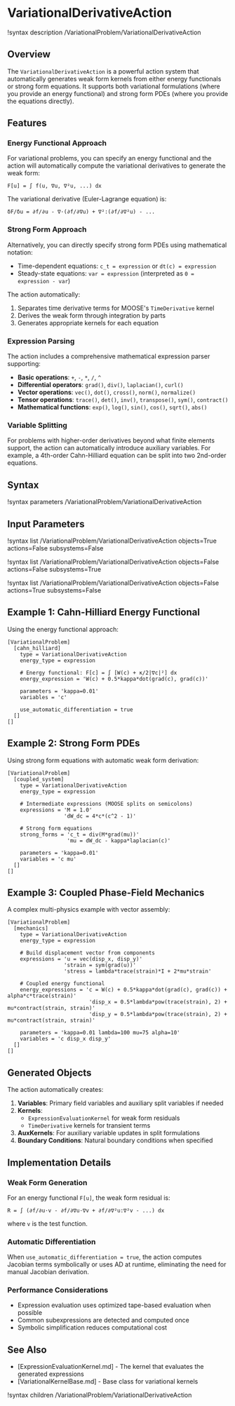 # VariationalDerivativeAction

!syntax description /VariationalProblem/VariationalDerivativeAction

## Overview

The `VariationalDerivativeAction` is a powerful action system that automatically generates weak form kernels from either energy functionals or strong form equations. It supports both variational formulations (where you provide an energy functional) and strong form PDEs (where you provide the equations directly).

## Features

### Energy Functional Approach

For variational problems, you can specify an energy functional and the action will automatically compute the variational derivatives to generate the weak form:

```
F[u] = ∫ f(u, ∇u, ∇²u, ...) dx
```

The variational derivative (Euler-Lagrange equation) is:

```
δF/δu = ∂f/∂u - ∇·(∂f/∂∇u) + ∇²:(∂f/∂∇²u) - ...
```

### Strong Form Approach

Alternatively, you can directly specify strong form PDEs using mathematical notation:

- Time-dependent equations: `c_t = expression` or `dt(c) = expression`
- Steady-state equations: `var = expression` (interpreted as `0 = expression - var`)

The action automatically:
1. Separates time derivative terms for MOOSE's `TimeDerivative` kernel
2. Derives the weak form through integration by parts
3. Generates appropriate kernels for each equation

### Expression Parsing

The action includes a comprehensive mathematical expression parser supporting:

- **Basic operations**: `+`, `-`, `*`, `/`, `^`
- **Differential operators**: `grad()`, `div()`, `laplacian()`, `curl()`
- **Vector operations**: `vec()`, `dot()`, `cross()`, `norm()`, `normalize()`
- **Tensor operations**: `trace()`, `det()`, `inv()`, `transpose()`, `sym()`, `contract()`
- **Mathematical functions**: `exp()`, `log()`, `sin()`, `cos()`, `sqrt()`, `abs()`

### Variable Splitting

For problems with higher-order derivatives beyond what finite elements support, the action can automatically introduce auxiliary variables. For example, a 4th-order Cahn-Hilliard equation can be split into two 2nd-order equations.

## Syntax

!syntax parameters /VariationalProblem/VariationalDerivativeAction

## Input Parameters

!syntax list /VariationalProblem/VariationalDerivativeAction objects=True actions=False subsystems=False

!syntax list /VariationalProblem/VariationalDerivativeAction objects=False actions=False subsystems=True

!syntax list /VariationalProblem/VariationalDerivativeAction objects=False actions=True subsystems=False

## Example 1: Cahn-Hilliard Energy Functional

Using the energy functional approach:

```
[VariationalProblem]
  [cahn_hilliard]
    type = VariationalDerivativeAction
    energy_type = expression
    
    # Energy functional: F[c] = ∫ [W(c) + κ/2|∇c|²] dx
    energy_expression = 'W(c) + 0.5*kappa*dot(grad(c), grad(c))'
    
    parameters = 'kappa=0.01'
    variables = 'c'
    
    use_automatic_differentiation = true
  []
[]
```

## Example 2: Strong Form PDEs

Using strong form equations with automatic weak form derivation:

```
[VariationalProblem]
  [coupled_system]
    type = VariationalDerivativeAction
    energy_type = expression
    
    # Intermediate expressions (MOOSE splits on semicolons)
    expressions = 'M = 1.0'
                  'dW_dc = 4*c*(c^2 - 1)'
    
    # Strong form equations
    strong_forms = 'c_t = div(M*grad(mu))'
                   'mu = dW_dc - kappa*laplacian(c)'
    
    parameters = 'kappa=0.01'
    variables = 'c mu'
  []
[]
```

## Example 3: Coupled Phase-Field Mechanics

A complex multi-physics example with vector assembly:

```
[VariationalProblem]
  [mechanics]
    type = VariationalDerivativeAction
    energy_type = expression
    
    # Build displacement vector from components
    expressions = 'u = vec(disp_x, disp_y)'
                  'strain = sym(grad(u))'
                  'stress = lambda*trace(strain)*I + 2*mu*strain'
    
    # Coupled energy functional
    energy_expressions = 'c = W(c) + 0.5*kappa*dot(grad(c), grad(c)) + alpha*c*trace(strain)'
                          'disp_x = 0.5*lambda*pow(trace(strain), 2) + mu*contract(strain, strain)'
                          'disp_y = 0.5*lambda*pow(trace(strain), 2) + mu*contract(strain, strain)'
    
    parameters = 'kappa=0.01 lambda=100 mu=75 alpha=10'
    variables = 'c disp_x disp_y'
  []
[]
```

## Generated Objects

The action automatically creates:

1. **Variables**: Primary field variables and auxiliary split variables if needed
2. **Kernels**: 
   - `ExpressionEvaluationKernel` for weak form residuals
   - `TimeDerivative` kernels for transient terms
3. **AuxKernels**: For auxiliary variable updates in split formulations
4. **Boundary Conditions**: Natural boundary conditions when specified

## Implementation Details

### Weak Form Generation

For an energy functional `F[u]`, the weak form residual is:

```
R = ∫ (∂f/∂u·v - ∂f/∂∇u·∇v + ∂f/∂∇²u:∇²v - ...) dx
```

where `v` is the test function.

### Automatic Differentiation

When `use_automatic_differentiation = true`, the action computes Jacobian terms symbolically or uses AD at runtime, eliminating the need for manual Jacobian derivation.

### Performance Considerations

- Expression evaluation uses optimized tape-based evaluation when possible
- Common subexpressions are detected and computed once
- Symbolic simplification reduces computational cost

## See Also

- [ExpressionEvaluationKernel.md] - The kernel that evaluates the generated expressions
- [VariationalKernelBase.md] - Base class for variational kernels

!syntax children /VariationalProblem/VariationalDerivativeAction